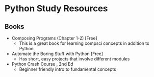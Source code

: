 # Python Study Resources

## Books

- Composing Programs (Chapter 1-2) [Free]
  - This is a great book for learning compsci concepts in addition to Python
- Automate the Boring Stuff with Python [Free]
  - Has short, easy projects that involve different modules
- Python Crash Course , 2nd Ed
  - Beginner friendly intro to fundamental concepts 